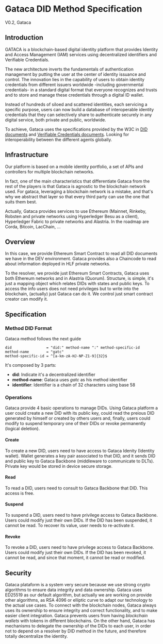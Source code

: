 # Gataca DID Method Specification
V0.2, Gataca

## Introduction
GATACA is a blockchain-based digital identity platform that provides Identity and Access Management (IAM) services using decentralized identifiers and Verifiable Credentials.

The new architecture inverts the fundamentals of authentication management by putting the user at the center of identity issuance and control. The innovation lies in the capability of users to obtain identity credentials from different issuers worldwide -including governmental credentials- in a standard digital format that everyone recognizes and trusts and to store and manage these credentials through a digital ID wallet.

Instead of hundreds of siloed and scattered identities, each servicing a specific purpose, users can now build a database of interoperable identity credentials that they can selectively share to authenticate securely in any digital service, both private and public, worldwide.

To achieve, Gataca uses the specifications provided by the W3C in [DID documents](https://www.w3.org/TR/did-core/) and [Verifiable Credentials documents](https://www.w3.org/TR/vc-data-model/). Looking for interoperability between the different agents globally.

## Infrastructure
Our platform is based on a mobile identity portfolio, a set of APIs and controllers for multiple blockchain networks. 

In fact, one of the main characteristics that differentiate Gataca from the rest of the players is that Gataca is agnostic to the blockchain network used. For gataca, leveraging a blockchain network is a mistake, and that's why we abstract that layer so that every third party can use the one that suits them best.

Actually, Gataca provides services to use Ethereum (Mainnet, Rinkeby, Robsten and private networks using Hyperledger Besu as a client), Hyperledger Fabric to private networks and Alastria.
In the roadmap are Corda, Bitcoin, LacChain, ...

## Overview
In this case, we provide Ethereum Smart Contract to read all DID documents we have in the DEV environment.
Gataca provides also a Chaincode to read about information deployed in HLF private networks.

To the resolver, we provide just Ethereum Smart Contracts, Gataca uses both Ethereum networks and in Alastria (Quorum).
Structure, is simple, it's just a mapping object which relates DIDs with states and public keys.
To access the info users does not need privileges but to write into the blockchain, (actually) just Gataca can do it. We control just smart contract creator can modify it.

## Specification
### Method DID Format
Gataca method follows the next guide
```
did                = "did:" method-name ":" method-specific-id
method-name        = "gatc"
method-specific-id = ^[a-km-zA-HJ-NP-Z1-9]{32}$
```
It's composed by 3 parts:
- **did**: Indicate it's a decentralized identifier
- **method-name**: Gataca uses *gatc* as his method identifier
- **identifier**: Identifier is a chain of 32 characters using base 58

### Operations
Gataca provide 4 basic operations to manage DIDs. Using Gataca platform a user could create a new DID with its public key, could read the preious DID generated by himself or created by others users and, finally, users could modify to suspend temporary one of their DIDs or revoke permanently (logical deletion).
#### Create
To create a new DID, users need to have access to Gataca Idenity (Identity wallet). Wallet generates a key pair associated to that DID, and it sends DID and public key to Gataca Backbone (middleware to communicate to DLTs). Private key would be stored in device secure storage.
#### Read
To read a DID, users need to consult to Gataca Backbone that DID. This access is free.
#### Suspend
To suspend a DID, users need to have privilege access to Gataca Backbone. Users could modify just their own DIDs. If the DID has been suspended, it cannot be read. To recover its value, user needs to re-activate it.
#### Revoke
To revoke a DID, users need to have privilege access to Gataca Backbone. Users could modify just their own DIDs. If the DID has been revoked, it cannot be read, and since that moment, it cannot be read or modified.

## Security
Gataca plataform is a system very secure because we use strong crypto algorithms to ensure data integrity and data ownership. Gataca uses ED25519 as our default algorithm, but actually we are working on provide other algorithms, as RSA 4096 or elliptic curve to adapt our technology to the actual use cases.
To connect with the blockchain nodes, Gataca always uses its ownership to ensure integrity and correct functionality, and to make easier client integration. Gataca prevents users from having *blockchain wallets* with tokens in different blockchains.
On the other hand, Gataca has mechanisms to delegate the ownership of the DIDs to each user, in order not to depend on a resolver by DID method in the future, and therefore totally decentralize the identity.

